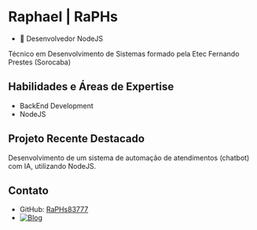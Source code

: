 <!--START_SECTION:activity-->
<!--# Raphael | RaPHs-->

<!--[meus links](https://raphs.dev.br/)-->

<!-- ![RaPHs](https://github-readme-stats-1-peid210fg-raphs83777.vercel.app/api?username=RaPHs83777&show_icons=true&theme=radical) -->


# Raphael | RaPHs
- 🔰 Desenvolvedor NodeJS

Técnico em Desenvolvimento de Sistemas formado pela Etec Fernando Prestes (Sorocaba)

## Habilidades e Áreas de Expertise

- BackEnd Development
- NodeJS

## Projeto Recente Destacado

Desenvolvimento de um sistema de automação de atendimentos (chatbot) com IA, utilizando NodeJS.

<!--## Metas e Objetivos

Continuar aprimorando habilidades em NodeJS e BackEnd, buscando sempre aprender sobre as últimas tendências tecnológicas. -->

## Contato

- GitHub: [RaPHs83777](https://github.com/RaPHs83777)
- [![Blog](https://img.shields.io/badge/Gmail-D14836?style=for-the-badge&logo=gmail&logoColor=white)](mailto:raphaelbbferreira@gmail.com)
